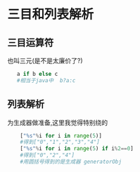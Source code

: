 # 三目和列表解析


## 三目运算符

也叫三元(是不是太廉价了?)

```python
   a if b else c
   #相当于java中  b?a:c
```

## 列表解析

为生成器做准备,这里我觉得特别绕的

```python
    ["%s"%i for i in range(5)]
    #得到["0","1","2","3","4"]
    ["%s"%i for i in range(5) if i%2==0]
    #得到["0","2","4"]
    #用圆括号得到的是生成器 generatorObj
```

